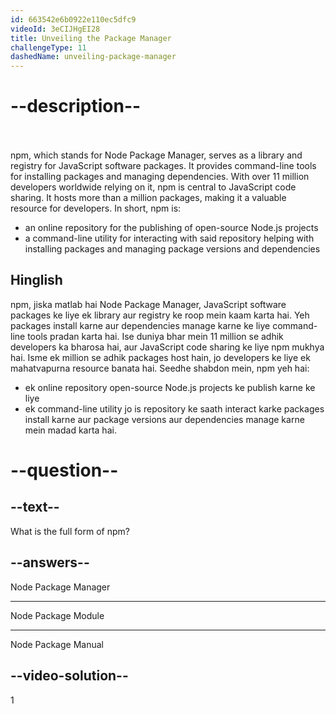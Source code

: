 ```yaml
---
id: 663542e6b0922e110ec5dfc9
videoId: 3eCIJHgEI28
title: Unveiling the Package Manager
challengeType: 11
dashedName: unveiling-package-manager
---
```


# --description--
<br>
<br>
npm, which stands for Node Package Manager, serves as a library and registry for JavaScript software packages. It provides command-line tools for installing packages and managing dependencies. With over 11 million developers worldwide relying on it, npm is central to JavaScript code sharing. It hosts more than a million packages, making it a valuable resource for developers.
In short, npm is:

- an online repository for the publishing of open-source Node.js projects
- a command-line utility for interacting with said repository helping with installing packages and managing package versions and dependencies

<h2>Hinglish</h2>

npm, jiska matlab hai Node Package Manager, JavaScript software packages ke liye ek library aur registry ke roop mein kaam karta hai. Yeh packages install karne aur dependencies manage karne ke liye command-line tools pradan karta hai. Ise duniya bhar mein 11 million se adhik developers ka bharosa hai, aur JavaScript code sharing ke liye npm mukhya hai. Isme ek million se adhik packages host hain, jo developers ke liye ek mahatvapurna resource banata hai.
Seedhe shabdon mein, npm yeh hai:

- ek online repository open-source Node.js projects ke publish karne ke liye
- ek command-line utility jo is repository ke saath interact karke packages install karne aur package versions aur dependencies manage karne mein madad karta hai.

# --question--

## --text--

What is the full form of npm?


## --answers--

Node Package Manager

---

Node Package Module

---

Node Package Manual

## --video-solution--

1
